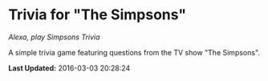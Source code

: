 # Trivia for "The Simpsons"
*Alexa, play Simpsons Trivia*

A simple trivia game featuring questions from the TV show "The Simpsons".

**Last Updated:** 2016-03-03 20:28:24